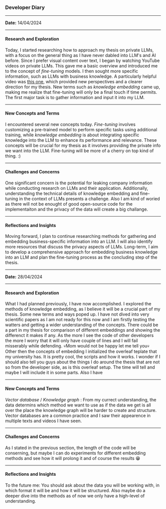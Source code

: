 ### Developer Diary

---

**Date:** 14/04/2024

---

#### **Research and Exploration**

Today, I started researching how to approach my thesis on private LLMs, with a focus on the general thing as I have never dabled into LLM's and AI before. Since I prefer visual content over text, I began by watching YouTube videos on private LLMs. This gave me a basic overview and introduced me to the concept of *fine-tuning* models. I then sought more specific information, such as LLMs with business knowledge. A particularly helpful video was [this one](https://www.youtube.com/watch?v=c_nCjlSB1Zk&list=PLd6t9g4NfNFrM69CYx56NzwG1gbOAw3uO), which provided new perspectives and a clearer direction for my thesis. New terms such as *knowledge embedding* came up, making me realize that fine-tuning will only be a final touch if time permits. The first major task is to gather information and input it into my LLM.

---

#### **New Concepts and Terms**

I encountered several new concepts today. *Fine-tuning* involves customizing a pre-trained model to perform specific tasks using additional training, while *knowledge embedding* is about integrating specific knowledge into the LLM to enhance its performance and relevance. These concepts will be crucial for my thesis as it involves providing the private info we want into the LLM. Fine-tuning will be more of a cherry on top kind of thing. :)

---

#### **Challenges and Concerns**

One significant concern is the potential for leaking company information while conducting research on LLMs and their application. Additionally, understanding the technical details of knowledge embedding and fine-tuning in the context of LLMs presents a challenge.
Also I am kind of woried as there will not be enought of good open-source code for the implementaiton and the privacy of the data will create a big challange.

---

#### **Reflections and Insights**

Moving forward, I plan to continue researching methods for gathering and embedding business-specific information into an LLM. I will also identify more resources that discuss the privacy aspects of LLMs. Long-term, I aim to develop a comprehensive approach for embedding business knowledge into an LLM and plan the fine-tuning process as the concluding step of the thesis.

---

**Date:** 28/04/2024

---

#### **Research and Exploration**

What I had planned previously, I have now accomplished. I explored the methods of knowledge embedding, as I believe it will be a crucial part of my thesis. Some new terms and ways poped up. I have not dived into very scientific papers as I am not ready for this now and I am firstly testing the watters and getting a wider understanding of the concepts. There could be a part in my thesis for comparison of different embeddings and showing the differenct it makes if any. As the more I see the code of other developers the more I worry that it will only have couple of lines and I will fail misserably while defending. 💀Mom would not be happy let me tell you💀 Other then the concepts of embedding I initialized the overleaf teplate that my university has. It is pretty cool, the scripts and how it works. I wonder if I should also tell you guys about the things I do around the thesis that are not so from the developer side, as is this overleaf setup. The time will tell and maybe I will include it in some parts. Also I have 

---

#### **New Concepts and Terms**

*Vector database* / *Knowledge graph* :  From my currect understanding, the data determins which method we want to use as if the data we get is all over the place the knowledge graph will be harder to create and structure. Vector databases are a common practice and I saw their appearence in multiple texts and videos I have seen. 

---

#### **Challenges and Concerns**

As I stated in the previous section, the length of the code will be conserning, but maybe I can do experiments for different embedding methods and see how it will prolong it and of course the results 😁

---

#### **Reflections and Insights**

To the future me: You should ask about the data you will be working with, in which format it will be and how it will be structured. Also maybe do a deeper dive into the methods as of now we only have a high-level of understanding.

